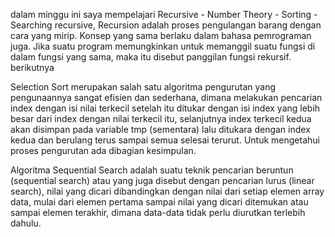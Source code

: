 dalam minggu ini saya mempelajari Recursive - Number Theory - Sorting - Searching
recursive, Recursion adalah proses pengulangan barang dengan cara yang mirip. Konsep yang sama berlaku dalam bahasa pemrograman juga. Jika suatu program memungkinkan untuk memanggil suatu fungsi di dalam fungsi yang sama, maka itu disebut panggilan fungsi rekursif. 
berikutnya 

Selection Sort merupakan salah satu algoritma pengurutan yang pengunaannya sangat efisien dan sederhana, dimana melakukan pencarian index dengan isi nilai terkecil setelah itu ditukar dengan isi index yang lebih besar dari index dengan nilai terkecil itu, selanjutnya index terkecil kedua akan disimpan pada variable tmp (sementara) lalu ditukara dengan index kedua dan berulang terus sampai semua selesai terurut. Untuk mengetahui proses pengurutan ada dibagian kesimpulan.

Algoritma Sequential Search adalah suatu teknik pencarian beruntun (sequential search) atau yang juga disebut dengan pencarian lurus (linear search), nilai yang dicari dibandingkan dengan nilai dari setiap elemen array data, mulai dari elemen pertama sampai nilai yang dicari ditemukan atau sampai elemen terakhir, dimana data-data tidak perlu diurutkan terlebih dahulu.